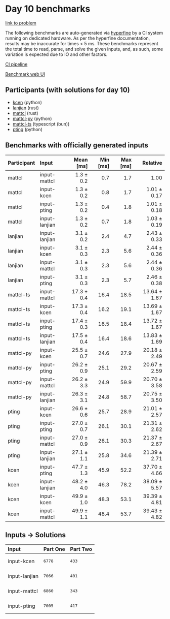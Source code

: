 # Day 10 benchmarks

[link to problem](https://adventofcode.com/2023/day/10)

The following benchmarks are auto-generated via
[hyperfine](https://github.com/sharkdp/hyperfine) by a CI system running on
dedicated hardware. As per the hyperfine documentation, results may be
inaccurate for times < 5 ms. These benchmarks represent the total time to read,
parse, and solve the given inputs, and, as such, some variation is expected due
to IO and other factors.

[CI pipeline](http://ci.papercode.net:8080/teams/main/pipelines/aoc2023)

[Benchmark web UI](https://aoc.ancalagon.black)


## Participants (with solutions for day 10)

- [kcen](https://github.com/kcen/aoc2023) (python)
- [lanjian](https://github.com/lanjian/aoc-2023) (rust)
- [mattcl](https://github.com/mattcl/aoc2023) (rust)
- [mattcl-py](https://github.com/mattcl/aoc2023-py) (python)
- [mattcl-ts](https://github.com/mattcl/aoc2023-js) (typescript (bun))
- [pting](https://github.com/pting/aoc2023) (python)


## Benchmarks with officially generated inputs

| Participant | Input | Mean [ms] | Min [ms] | Max [ms] | Relative |
|:---|:---|---:|---:|---:|---:|
| mattcl | input-mattcl | 1.3 ± 0.2 | 0.7 | 1.7 | 1.00 |
| mattcl | input-kcen | 1.3 ± 0.2 | 0.8 | 1.7 | 1.01 ± 0.17 |
| mattcl | input-pting | 1.3 ± 0.2 | 0.4 | 1.8 | 1.01 ± 0.18 |
| mattcl | input-lanjian | 1.3 ± 0.2 | 0.7 | 1.8 | 1.03 ± 0.19 |
| lanjian | input-lanjian | 3.1 ± 0.2 | 2.4 | 4.7 | 2.43 ± 0.33 |
| lanjian | input-kcen | 3.1 ± 0.3 | 2.3 | 5.6 | 2.44 ± 0.36 |
| lanjian | input-mattcl | 3.1 ± 0.3 | 2.3 | 5.6 | 2.44 ± 0.36 |
| lanjian | input-pting | 3.1 ± 0.3 | 2.3 | 5.7 | 2.46 ± 0.38 |
| mattcl-ts | input-mattcl | 17.3 ± 0.4 | 16.4 | 18.5 | 13.64 ± 1.67 |
| mattcl-ts | input-kcen | 17.3 ± 0.4 | 16.2 | 19.1 | 13.69 ± 1.67 |
| mattcl-ts | input-pting | 17.4 ± 0.3 | 16.5 | 18.4 | 13.72 ± 1.67 |
| mattcl-ts | input-lanjian | 17.5 ± 0.4 | 16.4 | 18.6 | 13.83 ± 1.69 |
| mattcl-py | input-kcen | 25.5 ± 0.7 | 24.6 | 27.9 | 20.18 ± 2.49 |
| mattcl-py | input-pting | 26.2 ± 0.9 | 25.1 | 29.2 | 20.67 ± 2.59 |
| mattcl-py | input-mattcl | 26.2 ± 3.3 | 24.9 | 59.9 | 20.70 ± 3.58 |
| mattcl-py | input-lanjian | 26.3 ± 3.1 | 24.8 | 58.7 | 20.75 ± 3.50 |
| pting | input-kcen | 26.6 ± 0.6 | 25.7 | 28.9 | 21.01 ± 2.57 |
| pting | input-pting | 27.0 ± 0.7 | 26.1 | 30.1 | 21.31 ± 2.62 |
| pting | input-mattcl | 27.0 ± 0.9 | 26.1 | 30.3 | 21.37 ± 2.67 |
| pting | input-lanjian | 27.1 ± 1.1 | 25.8 | 34.6 | 21.39 ± 2.71 |
| kcen | input-pting | 47.7 ± 1.3 | 45.9 | 52.2 | 37.70 ± 4.66 |
| kcen | input-lanjian | 48.2 ± 4.0 | 46.3 | 78.2 | 38.09 ± 5.57 |
| kcen | input-kcen | 49.9 ± 1.0 | 48.3 | 53.1 | 39.39 ± 4.81 |
| kcen | input-mattcl | 49.9 ± 1.1 | 48.4 | 53.7 | 39.43 ± 4.82 |


## Inputs -> Solutions

| Input | Part One | Part Two |
|:---|:---|:---|
|input-kcen|<pre>6778</pre>|<pre>433</pre>|
|input-lanjian|<pre>7066</pre>|<pre>401</pre>|
|input-mattcl|<pre>6860</pre>|<pre>343</pre>|
|input-pting|<pre>7005</pre>|<pre>417</pre>|